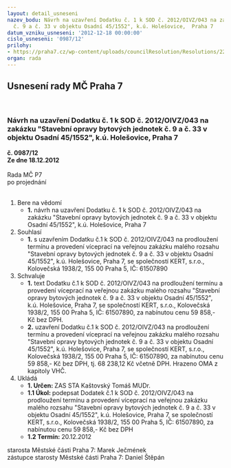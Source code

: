 ```yaml
---
layout: detail_usneseni
nazev_bodu: Návrh na uzavření Dodatku č. 1 k SOD č. 2012/OIVZ/043 na zakázku "Stavební  opravy    bytových  jednotek
  č. 9 a č. 33 v objektu Osadní 45/1552", k.ú. Holešovice,  Praha 7
datum_vzniku_usneseni: '2012-12-18 00:00:00'
cislo_usneseni: '0987/12'
prilohy:
- https://praha7.cz/wp-content/uploads/councilResolution/Resolutions/22203/64-12-dodatek_%c4%8d.1-_op.doc
organ: rada
---
```

<div id="ucUsn_pList" class="usn">
	<span><h2>Usnesení rady MČ Praha 7 </h2>
<br></span><div class="standBody">
<span><h3>Návrh na uzavření Dodatku č. 1 k SOD č. 2012/OIVZ/043 na zakázku "Stavební  opravy    bytových  jednotek č. 9 a č. 33 v objektu Osadní 45/1552", k.ú. Holešovice,  Praha 7</h3></span><div class="center">
		<strong>č. 0987/12</strong><br>
	</div>
<div class="center">
		<strong>Ze dne 18.12.2012</strong><br><br>
	</div>Rada MČ P7<br> po projednání<br><br><ol>
<li>Bere na vědomí<ul><li>
<strong>1.</strong> návrh na uzavření Dodatku č. 1 k SOD č. 2012/OIVZ/043 na zakázku "Stavební  opravy    bytových  jednotek č. 9 a č. 33 v objektu Osadní 45/1552", k.ú. Holešovice,  Praha 7</li></ul>
</li>
<li>Souhlasí<ul><li>
<strong>1.</strong> s uzavřením Dodatku č.1 k SOD č. 2012/OIVZ/043 na prodloužení termínu a provedení víceprací na veřejnou zakázku malého rozsahu "Stavební  opravy    bytových  jednotek č. 9 a č. 33 v objektu Osadní 45/1552", k.ú. Holešovice, Praha 7, se společností KERT, s.r.o., Kolovečská 1938/2, 155 00 Praha 5, IČ: 61507890</li></ul>
</li>
<li>Schvaluje<ul>
<li>
<strong>1.</strong> text Dodatku č.1 k SOD č. 2012/OIVZ/043 na prodloužení termínu a provedení víceprací na veřejnou zakázku malého rozsahu "Stavební  opravy    bytových  jednotek č. 9 a č. 33 v objektu Osadní 45/1552", k.ú. Holešovice, Praha 7, se společností KERT, s.r.o., Kolovečská 1938/2, 155 00 Praha 5, IČ: 61507890, za nabínutou cenu 59 858,- Kč bez DPH.</li>
<li>
<strong>2.</strong> uzavření Dodatku č.1 k SOD č. 2012/OIVZ/043 na prodloužení termínu a provedení víceprací na veřejnou zakázku malého rozsahu "Stavební  opravy    bytových  jednotek č. 9 a č. 33 v objektu Osadní 45/1552", k.ú. Holešovice, Praha 7, se společností KERT, s.r.o., Kolovečská 1938/2, 155 00 Praha 5, IČ: 61507890, za nabínutou cenu 59 858,- Kč bez DPH, tj. 68 238,12 Kč včetně DPH. Hrazeno OMA z kapitoly VHČ.</li>
</ul>
</li>
<li>Ukládá<ul>
<li>
<strong>1. Určen: </strong>ZAS STA Kaštovský Tomáš MUDr.</li>
<li>
<strong>1.1 Úkol: </strong>podepsat Dodatek č.1 k SOD č. 2012/OIVZ/043 na prodloužení termínu a provedení víceprací na veřejnou zakázku malého rozsahu "Stavební  opravy    bytových  jednotek č. 9 a č. 33 v objektu Osadní 45/1552", k.ú. Holešovice, Praha 7, se společností KERT, s.r.o., Kolovečská 1938/2, 155 00 Praha 5, IČ: 61507890, za nabínutou cenu 59 858,- Kč bez DPH</li>
<li>
<strong>1.2 Termín: </strong>20.12.2012</li>
</ul>
</li>
</ol>starosta Městské části Praha 7: Marek Ječmének<br>zástupce starosty Městské části Praha 7: Daniel Štěpán 
</div>
</div>